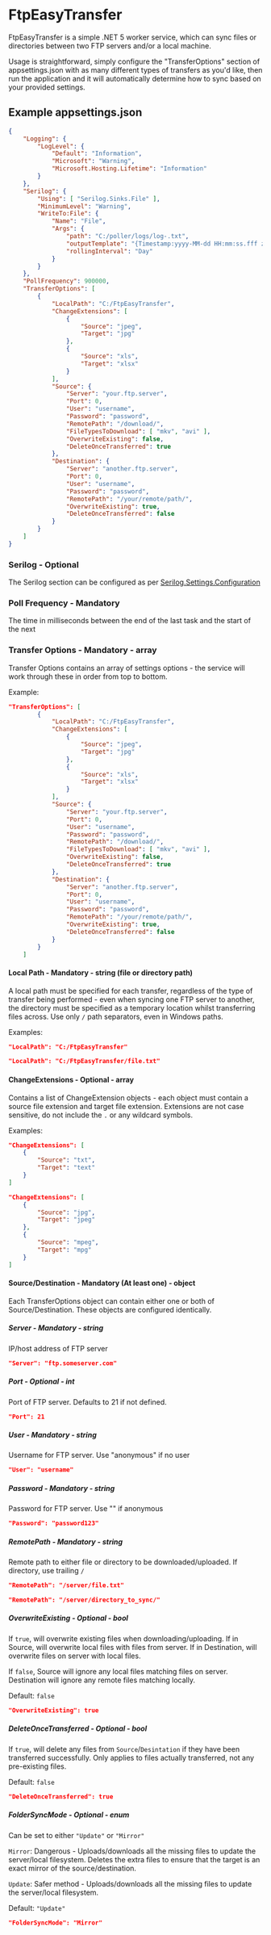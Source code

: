 # FtpEasyTransfer

FtpEasyTransfer is a simple .NET 5 worker service, which can sync files or directories between two FTP servers and/or a local machine.

Usage is straightforward, simply configure the "TransferOptions" section of appsettings.json with as many different types of transfers as you'd like, then run the application and it will automatically determine how to sync based on your provided settings.

## Example appsettings.json

```json
{
    "Logging": {
        "LogLevel": {
            "Default": "Information",
            "Microsoft": "Warning",
            "Microsoft.Hosting.Lifetime": "Information"
        }
    },
    "Serilog": {
        "Using": [ "Serilog.Sinks.File" ],
        "MinimumLevel": "Warning",
        "WriteTo:File": {
            "Name": "File",
            "Args": {
                "path": "C:/poller/logs/log-.txt",
                "outputTemplate": "{Timestamp:yyyy-MM-dd HH:mm:ss.fff zzz} [{Level:u3}] {Message:lj}{NewLine}{Exception}",
                "rollingInterval": "Day"
            }
        }
    },
    "PollFrequency": 900000,
    "TransferOptions": [
        {
            "LocalPath": "C:/FtpEasyTransfer",
            "ChangeExtensions": [
                {
                    "Source": "jpeg",
                    "Target": "jpg"
                },
                {
                    "Source": "xls",
                    "Target": "xlsx"
                }
            ],
            "Source": {
                "Server": "your.ftp.server",
                "Port": 0,
                "User": "username",
                "Password": "password",
                "RemotePath": "/download/",
                "FileTypesToDownload": [ "mkv", "avi" ],
                "OverwriteExisting": false,
                "DeleteOnceTransferred": true
            },
            "Destination": {
                "Server": "another.ftp.server",
                "Port": 0,
                "User": "username",
                "Password": "password",
                "RemotePath": "/your/remote/path/",
                "OverwriteExisting": true,
                "DeleteOnceTransferred": false
            }
        }
    ]
}
```
### Serilog - Optional
The Serilog section can be configured as per [Serilog.Settings.Configuration](https://github.com/serilog/serilog-settings-configuration)

### Poll Frequency - Mandatory
The time in milliseconds between the end of the last task and the start of the next

### Transfer Options - Mandatory - array
Transfer Options contains an array of settings options - the service will work through these in order from top to bottom.

Example:
```json
"TransferOptions": [
        {
            "LocalPath": "C:/FtpEasyTransfer",
            "ChangeExtensions": [
                {
                    "Source": "jpeg",
                    "Target": "jpg"
                },
                {
                    "Source": "xls",
                    "Target": "xlsx"
                }
            ],
            "Source": {
                "Server": "your.ftp.server",
                "Port": 0,
                "User": "username",
                "Password": "password",
                "RemotePath": "/download/",
                "FileTypesToDownload": [ "mkv", "avi" ],
                "OverwriteExisting": false,
                "DeleteOnceTransferred": true
            },
            "Destination": {
                "Server": "another.ftp.server",
                "Port": 0,
                "User": "username",
                "Password": "password",
                "RemotePath": "/your/remote/path/",
                "OverwriteExisting": true,
                "DeleteOnceTransferred": false
            }
        }
    ]
```

#### Local Path - Mandatory - string (file or directory path)
A local path must be specified for each transfer, regardless of the type of transfer being performed - even when syncing one FTP server to another, the directory must be specified as a temporary location whilst transferring files across. Use only `/` path separators, even in Windows paths.

Examples:
```json
"LocalPath": "C:/FtpEasyTransfer"
```
```json
"LocalPath": "C:/FtpEasyTransfer/file.txt"
```

#### ChangeExtensions - Optional - array
Contains a list of ChangeExtension objects - each object must contain a source file extension and target file extension. Extensions are not case sensitive, do not include the ```.``` or any wildcard symbols.

Examples:
```json
"ChangeExtensions": [
    {
        "Source": "txt",
        "Target": "text"
    }
]
```
```json
"ChangeExtensions": [
    {
        "Source": "jpg",
        "Target": "jpeg"
    },
    {
        "Source": "mpeg",
        "Target": "mpg"
    }
]
```

#### Source/Destination - Mandatory (At least one) - object
Each TransferOptions object can contain either one or both of Source/Destination. These objects are configured identically.

##### Server - Mandatory - string
IP/host address of FTP server
```json
"Server": "ftp.someserver.com"
```

##### Port - Optional - int
Port of FTP server. Defaults to 21 if not defined.
```json
"Port": 21
```

##### User - Mandatory - string
Username for FTP server. Use "anonymous" if no user
```json
"User": "username"
```

##### Password - Mandatory - string
Password for FTP server. Use "" if anonymous
```json
"Password": "password123"
```

##### RemotePath - Mandatory - string
Remote path to either file or directory to be downloaded/uploaded. If directory, use trailing ```/```
```json
"RemotePath": "/server/file.txt"
```
```json
"RemotePath": "/server/directory_to_sync/"
```

##### OverwriteExisting - Optional - bool
If ```true```, will overwrite existing files when downloading/uploading. If in Source, will overwrite local files with files from server. If in Destination, will overwrite files on server with local files.

If ```false```, Source will ignore any local files matching files on server. Destination will ignore any remote files matching locally.

Default: ```false```
```json
"OverwriteExisting": true
```

##### DeleteOnceTransferred - Optional - bool
If ```true```, will delete any files from ```Source```/```Desintation``` if they have been transferred successfully. Only applies to files actually transferred, not any pre-existing files.

Default: ```false```
```json
"DeleteOnceTransferred": true
```

##### FolderSyncMode - Optional - enum
Can be set to either ```"Update"``` or ```"Mirror"```

```Mirror```: Dangerous - Uploads/downloads all the missing files to update the server/local filesystem. Deletes the extra files to ensure that the target is an exact mirror of the source/destination.

```Update```: Safer method - Uploads/downloads all the missing files to update the server/local filesystem.

Default: ```"Update"```
```json
"FolderSyncMode": "Mirror"
```
